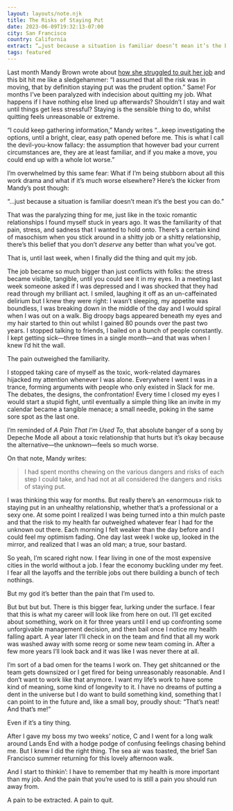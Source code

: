 ```yaml
---
layout: layouts/note.njk
title: The Risks of Staying Put
date: 2023-06-09T19:32:13-07:00
city: San Francisco
country: California
extract: “…just because a situation is familiar doesn’t mean it’s the best that you can do.”
tags: featured
---
```


Last month Mandy Brown wrote about [how she struggled to quit her job](https://everythingchanges.us/blog/the-devil-you-know/) and this bit hit me like a sledgehammer: “I assumed that all the risk was in moving, that by definition staying put was the prudent option.” Same! For months I’ve been paralyzed with indecision about quitting my job. What happens if I have nothing else lined up afterwards? Shouldn’t I stay and wait until things get less stressful? Staying is the sensible thing to do, whilst quitting feels unreasonable or extreme.

“I could keep gathering information,” Mandy writes “...keep investigating the options, until a bright, clear, easy path opened before me. This is what I call the devil-you-know fallacy: the assumption that however bad your current circumstances are, they are at least familiar, and if you make a move, you could end up with a whole lot worse.”

I’m overwhelmed by this same fear: What if I’m being stubborn about all this work drama and what if it’s much worse elsewhere? Here’s the kicker from Mandy’s post though:

“...just because a situation is familiar doesn’t mean it’s the best you can do.”

That was the paralyzing thing for me, just like in the toxic romantic relationships I found myself stuck in years ago. It was the familiarity of that pain, stress, and sadness that I wanted to hold onto. There’s a certain kind of masochism when you stick around in a shitty job or a shitty relationship, there’s this belief that you don’t _deserve_ any better than what you’ve got.

That is, until last week, when I finally did the thing and quit my job.

The job became so much bigger than just conflicts with folks: the stress became visible, tangible, until you could see it in my eyes. In a meeting last week someone asked if I was depressed and I was shocked that they had read through my brilliant act. I smiled, laughing it off as an un-caffeinated delirium but I knew they were right: I wasn’t sleeping, my appetite was boundless, I was breaking down in the middle of the day and I would spiral when I was out on a walk. Big droopy bags appeared beneath my eyes and my hair started to thin out whilst I gained 80 pounds over the past two years. I stopped talking to friends, I bailed on a bunch of people constantly. I kept getting sick—three times in a single month—and that was when I knew I’d hit the wall.

The pain outweighed the familiarity.

I stopped taking care of myself as the toxic, work-related daymares hijacked my attention whenever I was alone. Everywhere I went I was in a trance, forming arguments with people who only existed in Slack for me. The debates, the designs, the confrontation! Every time I closed my eyes I would start a stupid fight, until eventually a simple thing like an invite in my calendar became a tangible menace; a small needle, poking in the same sore spot as the last one.

I’m reminded of _A Pain That I’m Used To_, that absolute banger of a song by Depeche Mode all about a toxic relationship that hurts but it’s okay because the alternative—the unknown—feels so much worse.

On that note, Mandy writes:

> I had spent months chewing on the various dangers and risks of each step I could take, and had not at all considered the dangers and risks of staying put.

I was thinking this way for months. But really there’s an «enormous» risk to staying put in an unhealthy relationship, whether that’s a professional or a sexy one. At some point I realized I was being turned into a thin mulch paste and that the risk to my health far outweighed whatever fear I had for the unknown out there. Each morning I felt weaker than the day before and I could feel my optimism fading. One day last week I woke up, looked in the mirror, and realized that I was an old man; a true, sour bastard.

So yeah, I’m scared right now. I fear living in one of the most expensive cities in the world without a job. I fear the economy buckling under my feet. I fear all the layoffs and the terrible jobs out there building a bunch of tech nothings.

But my god it’s better than the pain that I’m used to.

But but but but. There is this bigger fear, lurking under the surface. I fear that this is what my career will look like from here on out. I’ll get excited about something, work on it for three years until I end up confronting some unforgivable management decision, and then bail once I notice my health falling apart. A year later I’ll check in on the team and find that all my work was washed away with some reorg or some new team coming in. After a few more years I’ll look back and it was like I was never there at all.

I’m sort of a bad omen for the teams I work on. They get shitcanned or the team gets downsized or I get fired for being unreasonably reasonable. And I don’t want to work like that anymore. I want my life’s work to have some kind of meaning, some kind of longevity to it. I have no dreams of putting a dent in the universe but I do want to build something kind, something that I can point to in the future and, like a small boy, proudly shout: “That’s neat! And that’s me!”

Even if it’s a tiny thing.

After I gave my boss my two weeks’ notice, C and I went for a long walk around Lands End with a hodge podge of confusing feelings chasing behind me. But I knew I did the right thing. The sea air was toasted, the brief San Francisco summer returning for this lovely afternoon walk.

And I start to thinkin’: I have to remember that my health is more important than my job. And the pain that you’re used to is still a pain you should run away from.

A pain to be extracted. A pain to quit.
